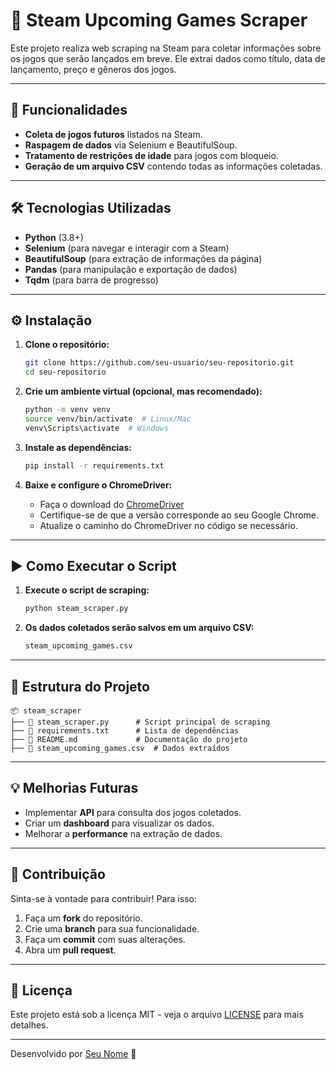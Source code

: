# 🚀 Steam Upcoming Games Scraper

Este projeto realiza web scraping na Steam para coletar informações sobre os jogos que serão lançados em breve. Ele extrai dados como título, data de lançamento, preço e gêneros dos jogos.

---

## 📌 Funcionalidades
- **Coleta de jogos futuros** listados na Steam.
- **Raspagem de dados** via Selenium e BeautifulSoup.
- **Tratamento de restrições de idade** para jogos com bloqueio.
- **Geração de um arquivo CSV** contendo todas as informações coletadas.

---

## 🛠️ Tecnologias Utilizadas

- **Python** (3.8+)
- **Selenium** (para navegar e interagir com a Steam)
- **BeautifulSoup** (para extração de informações da página)
- **Pandas** (para manipulação e exportação de dados)
- **Tqdm** (para barra de progresso)

---

## ⚙️ Instalação

1. **Clone o repositório:**
   ```bash
   git clone https://github.com/seu-usuario/seu-repositorio.git
   cd seu-repositorio
   ```

2. **Crie um ambiente virtual (opcional, mas recomendado):**
   ```bash
   python -m venv venv
   source venv/bin/activate  # Linux/Mac
   venv\Scripts\activate  # Windows
   ```

3. **Instale as dependências:**
   ```bash
   pip install -r requirements.txt
   ```

4. **Baixe e configure o ChromeDriver:**
   - Faça o download do [ChromeDriver](https://sites.google.com/chromium.org/driver/)
   - Certifique-se de que a versão corresponde ao seu Google Chrome.
   - Atualize o caminho do ChromeDriver no código se necessário.

---

## ▶️ Como Executar o Script

1. **Execute o script de scraping:**
   ```bash
   python steam_scraper.py
   ```

2. **Os dados coletados serão salvos em um arquivo CSV:**
   ```bash
   steam_upcoming_games.csv
   ```

---

## 📂 Estrutura do Projeto
```
📦 steam_scraper
├── 📜 steam_scraper.py      # Script principal de scraping
├── 📜 requirements.txt      # Lista de dependências
├── 📜 README.md             # Documentação do projeto
├── 📜 steam_upcoming_games.csv  # Dados extraídos
```

---

## 💡 Melhorias Futuras
- Implementar **API** para consulta dos jogos coletados.
- Criar um **dashboard** para visualizar os dados.
- Melhorar a **performance** na extração de dados.

---

## 🤝 Contribuição
Sinta-se à vontade para contribuir! Para isso:

1. Faça um **fork** do repositório.
2. Crie uma **branch** para sua funcionalidade.
3. Faça um **commit** com suas alterações.
4. Abra um **pull request**.

---

## 📜 Licença
Este projeto está sob a licença MIT - veja o arquivo [LICENSE](LICENSE) para mais detalhes.

---

Desenvolvido por [Seu Nome](https://github.com/seu-usuario) 🚀

